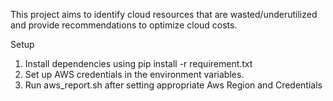 This project aims to identify cloud resources that are wasted/underutilized and provide recommendations to optimize 
cloud costs.


Setup 

1. Install dependencies using pip install -r requirement.txt
2. Set up AWS credentials in the environment variables.
3. Run aws_report.sh after setting appropriate Aws Region and Credentials